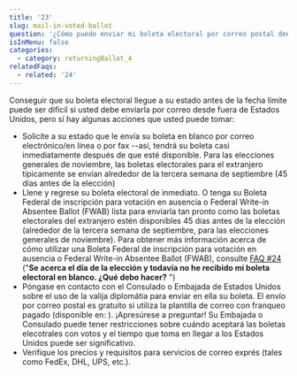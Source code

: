```yaml
---
title: '23'
slug: mail-in-voted-ballot
question: '¿Cómo puedo enviar mi boleta electoral por correo postal dentro del plazo establecido?'
isInMenu: false
categories:
  - category: returningBallot_4
relatedFaqs:
  - related: '24'
---
```

Conseguir que su boleta electoral llegue a su estado antes de la fecha límite puede ser difícil si usted debe enviarla por correo desde fuera de Estados Unidos, pero sí hay algunas acciones que usted puede tomar:

* Solicite a su estado que le envía su boleta en blanco por correo electrónico/en línea o por fax --así, tendrá su boleta casi inmediatamente después de que esté disponible. Para las elecciones generales de noviembre, las boletas electorales para el extranjero típicamente se envían alrededor de la tercera semana de septiembre (45 días antes de la elección)
* Llene y regrese su boleta electoral de inmediato. O tenga su Boleta Federal de inscripción para votación en ausencia o Federal Write-in Absentee Ballot (FWAB) lista para enviarla tan pronto como las boletas electorales del extranjero estén disponibles 45 días antes de la elección (alrededor de la tercera semana de septiembre, para las elecciones generales de noviembre). Para obtener más información acerca de cómo utilizar una Boleta Federal de inscripción para votación en ausencia o Federal Write-in Absentee Ballot (FWAB), consulte [FAQ #24](/faqs/24) ("**Se acerca el día de la elección y todavía no he recibido mi boleta electoral en blanco. ¿Qué debo hacer?** ")
* Póngase en contacto con el Consulado o Embajada de Estados Unidos sobre el uso de la valija diplomátia para enviar en ella su boleta. El envío por correo postal es gratuito si utiliza la plantilla de correo con franqueo pagado (disponible en: </envelopes>). ¡Apresúrese a preguntar! Su Embajada o Consulado puede tener restricciones sobre cuándo aceptará las boletas elecotrales con votos y el tiempo que toma en llegar a los Estados Unidos puede ser significativo.
* Verifique los precios y requisitos para servicios de correo exprés (tales como FedEx, DHL, UPS, etc.).
